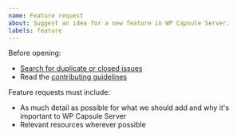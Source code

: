 ```yaml
---
name: Feature request
about: Suggest an idea for a new feature in WP Capsule Server.
labels: feature
---
```


Before opening:

- [Search for duplicate or closed issues](https://github.com/crowdfavorite/wp-capsule-server/issues?utf8=%E2%9C%93&q=is%3Aissue)
- Read the [contributing guidelines](https://github.com/crowdfavorite/wp-capsule-server/blob/master/.github/CONTRIBUTING.md)

Feature requests must include:

- As much detail as possible for what we should add and why it's important to WP Capsule Server
- Relevant resources wherever possible
